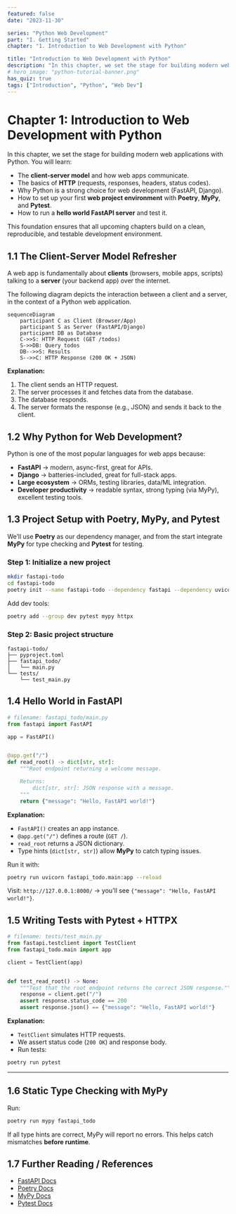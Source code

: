 ```yaml
---
featured: false
date: "2023-11-30"

series: "Python Web Development"
part: "I. Getting Started"
chapter: "1. Introduction to Web Development with Python"

title: "Introduction to Web Development with Python"
description: "In this chapter, we set the stage for building modern web applications with Python."
# hero_image: "python-tutorial-banner.png"
has_quiz: true
tags: ["Introduction", "Python", "Web Dev"]
---
```


# Chapter 1: Introduction to Web Development with Python

In this chapter, we set the stage for building modern web applications with Python. You will learn:

* The **client-server model** and how web apps communicate.
* The basics of **HTTP** (requests, responses, headers, status codes).
* Why Python is a strong choice for web development (FastAPI, Django).
* How to set up your first **web project environment** with **Poetry**, **MyPy**, and **Pytest**.
* How to run a **hello world FastAPI server** and test it.

This foundation ensures that all upcoming chapters build on a clean, reproducible, and testable development environment.

## 1.1 The Client-Server Model Refresher

A web app is fundamentally about **clients** (browsers, mobile apps, scripts) talking to a **server** (your backend app) over the internet.

The following diagram depicts the interaction between a client and a server, in the context of a Python web application.

```mermaid
sequenceDiagram
    participant C as Client (Browser/App)
    participant S as Server (FastAPI/Django)
    participant DB as Database
    C->>S: HTTP Request (GET /todos)
    S->>DB: Query todos
    DB-->>S: Results
    S-->>C: HTTP Response (200 OK + JSON)
```

**Explanation:**

1. The client sends an HTTP request.
2. The server processes it and fetches data from the database.
3. The database responds.
4. The server formats the response (e.g., JSON) and sends it back to the client.

## 1.2 Why Python for Web Development?

Python is one of the most popular languages for web apps because:

* **FastAPI** → modern, async-first, great for APIs.
* **Django** → batteries-included, great for full-stack apps.
* **Large ecosystem** → ORMs, testing libraries, data/ML integration.
* **Developer productivity** → readable syntax, strong typing (via MyPy), excellent testing tools.

## 1.3 Project Setup with Poetry, MyPy, and Pytest

We’ll use **Poetry** as our dependency manager, and from the start integrate **MyPy** for type checking and **Pytest** for testing.

### Step 1: Initialize a new project

```bash
mkdir fastapi-todo
cd fastapi-todo
poetry init --name fastapi-todo --dependency fastapi --dependency uvicorn
```

Add dev tools:

```bash
poetry add --group dev pytest mypy httpx
```

### Step 2: Basic project structure

```
fastapi-todo/
├── pyproject.toml
├── fastapi_todo/
│   └── main.py
└── tests/
    └── test_main.py
```

## 1.4 Hello World in FastAPI

```python
# filename: fastapi_todo/main.py
from fastapi import FastAPI

app = FastAPI()


@app.get("/")
def read_root() -> dict[str, str]:
    """Root endpoint returning a welcome message.

    Returns:
        dict[str, str]: JSON response with a message.
    """
    return {"message": "Hello, FastAPI world!"}
```

**Explanation:**

* `FastAPI()` creates an app instance.
* `@app.get("/")` defines a route (`GET /`).
* `read_root` returns a JSON dictionary.
* Type hints (`dict[str, str]`) allow **MyPy** to catch typing issues.

Run it with:

```bash
poetry run uvicorn fastapi_todo.main:app --reload
```

Visit: `http://127.0.0.1:8000/` → you’ll see `{"message": "Hello, FastAPI world!"}`.

## 1.5 Writing Tests with Pytest + HTTPX

```python
# filename: tests/test_main.py
from fastapi.testclient import TestClient
from fastapi_todo.main import app

client = TestClient(app)


def test_read_root() -> None:
    """Test that the root endpoint returns the correct JSON response."""
    response = client.get("/")
    assert response.status_code == 200
    assert response.json() == {"message": "Hello, FastAPI world!"}
```

**Explanation:**

* `TestClient` simulates HTTP requests.
* We assert status code (`200 OK`) and response body.
* Run tests:

```bash
poetry run pytest
```

---

## 1.6 Static Type Checking with MyPy

Run:

```bash
poetry run mypy fastapi_todo
```

If all type hints are correct, MyPy will report no errors. This helps catch mismatches **before runtime**.

## 1.7 Further Reading / References

* [FastAPI Docs](https://fastapi.tiangolo.com/)
* [Poetry Docs](https://python-poetry.org/docs/)
* [MyPy Docs](https://mypy.readthedocs.io/)
* [Pytest Docs](https://docs.pytest.org/)

